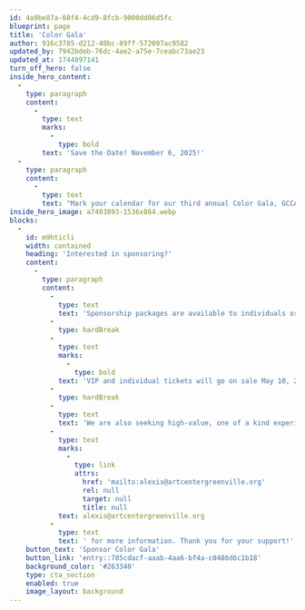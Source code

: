 ```yaml
---
id: 4a9be87a-60f4-4cd9-8fcb-9000dd06d5fc
blueprint: page
title: 'Color Gala'
author: 916c3785-d212-40bc-89ff-572097ac9582
updated_by: 7942bdeb-76dc-4ae2-a75e-7ceabc73ae23
updated_at: 1744897141
turn_off_hero: false
inside_hero_content:
  -
    type: paragraph
    content:
      -
        type: text
        marks:
          -
            type: bold
        text: 'Save the Date! November 6, 2025!'
  -
    type: paragraph
    content:
      -
        type: text
        text: "Mark your calendar for our third annual Color Gala, GCCA’s signature fundraising event! Color Gala celebrates the best of Greenville's art scene with unique silent auction items, live music, performances, and art featuring our professional studio artists. Join us for cocktails and heavy appetizers and enjoy a beautiful evening celebrating GCCA."
inside_hero_image: a7403893-1536x864.webp
blocks:
  -
    id: m9hticli
    width: contained
    heading: 'Interested in sponsoring?'
    content:
      -
        type: paragraph
        content:
          -
            type: text
            text: 'Sponsorship packages are available to individuals or businesses of all sizes looking to be recognized for their meaningful commitment to the arts and our mission. '
          -
            type: hardBreak
          -
            type: text
            marks:
              -
                type: bold
            text: 'VIP and individual tickets will go on sale May 10, 2025.'
          -
            type: hardBreak
          -
            type: text
            text: 'We are also seeking high-value, one of a kind experiences for live and silent auction items. If you have something you are interested in donating in support of GCCA, email '
          -
            type: text
            marks:
              -
                type: link
                attrs:
                  href: 'mailto:alexis@artcentergreenville.org'
                  rel: null
                  target: null
                  title: null
            text: alexis@artcentergreenville.org
          -
            type: text
            text: ' for more information. Thank you for your support!'
    button_text: 'Sponsor Color Gala'
    button_link: 'entry::785cdacf-aaab-4aa6-bf4a-c0486d6c1b18'
    background_color: '#263340'
    type: cta_section
    enabled: true
    image_layout: background
---
```

